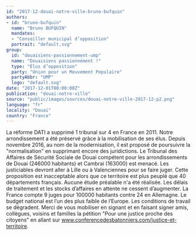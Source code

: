 ```yaml
---
id: "2017-12-douai-notre-ville-bruno-bufquin"
authors:
- id: "bruno-bufquin"
  name: "Bruno BUFQUIN"
  mandates: 
  - "Conseiller municipal d’opposition"
  portrait: "default.svg"
group:
  id: "douaisiens-passionnement-ump"
  name: "Douaisiens passionnément !"
  type: "Élus d’opposition"
  party: "Union pour un Mouvement Populaire"
  partyAbbr: "UMP"
  logo: "default.svg"
date: "2017-12-01T00:00:00Z"
publication: "douai-notre-ville"
source: "public/images/sources/douai-notre-ville-2017-12-p2.png"
language: "fr"
locality: "Douai"
country: "France"
---
```


La réforme DATI a supprimé 1 tribunal sur 4 en France en 2011. Notre arrondissement a été préservé grâce à la mobilisation de ses élus. Depuis novembre 2016, au nom de la modernisation, il est proposé de poursuivre la "normalisation" en supprimant encore des juridictions. Le Tribunal des Affaires de Sécurité Sociale de Douai compétent pour les arrondissements de Douai (246000 habitants) et Cambrai (163000) est menacé. Les justiciables devront aller à Lille ou à Valenciennes pour se faire juger. Cette proposition est inacceptable alors que ce territoire est plus peuplé que 40 départements français. Aucune étude préalable n'a été réalisée. Les délais de traitement et les stocks d’affaires en attente ne cessent d’augmenter. La France compte 9 juges pour 100000 habitants contre 24 en Allemagne. Le budget national est l’un des plus faible de l’Europe. Les conditions de travail se dégradent. Merci de vous mobiliser en signant et en faisant signer amis, collègues, voisins et familles la pétition "Pour une justice proche des citoyens" en allant sur www.conferencedesbatonniers.com/justice-et-territoire.

